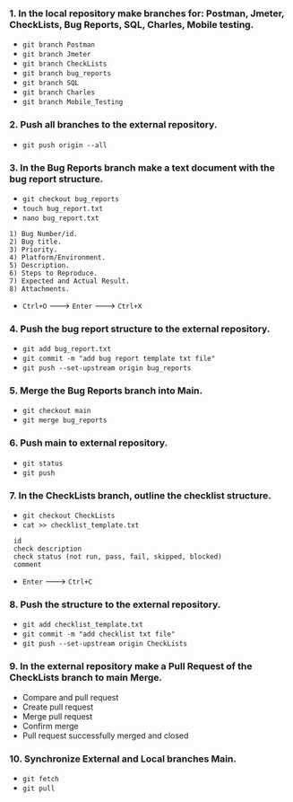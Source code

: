 ### 1. In the local repository make branches for: Postman, Jmeter, CheckLists, Bug Reports, SQL, Charles, Mobile testing.
- `git branch Postman`
- `git branch Jmeter`
- `git branch CheckLists`
- `git branch bug_reports`
- `git branch SQL`
- `git branch Charles`
- `git branch Mobile_Testing`
### 2. Push all branches to the external repository.
- `git push origin --all`
### 3. In the Bug Reports branch make a text document with the bug report structure.
- `git checkout bug_reports`
- `touch bug_report.txt`
- `nano bug_report.txt`
```
1) Bug Number/id.
2) Bug title.
3) Priority.
4) Platform/Environment.
5) Description.
6) Steps to Reproduce.
7) Expected and Actual Result.
8) Attachments.
```
- `Ctrl+O` ---> `Enter` ---> `Ctrl+X`
### 4. Push the bug report structure to the external repository.
- `git add bug_report.txt`
- `git commit -m "add bug report template txt file"`
- `git push --set-upstream origin bug_reports`
### 5. Merge the Bug Reports branch into Main.
- `git checkout main`
- `git merge bug_reports`
### 6. Push main to external repository.
- `git status`
- `git push`
### 7. In the CheckLists branch, outline the checklist structure.
- `git checkout CheckLists`
- `cat >> checklist_template.txt`
```
 id
 check description
 check status (not run, pass, fail, skipped, blocked)
 comment
```
- `Enter` ---> `Ctrl+C`
### 8. Push the structure to the external repository.
- `git add checklist_template.txt`
- `git commit -m "add checklist txt file"`
- `git push --set-upstream origin CheckLists`
### 9. In the external repository make a Pull Request of the CheckLists branch to main Merge.
- Compare and pull request
- Create pull request
- Merge pull request
- Confirm merge
- Pull request successfully merged and closed
### 10. Synchronize External and Local branches Main.
- `git fetch`
- `git pull`

